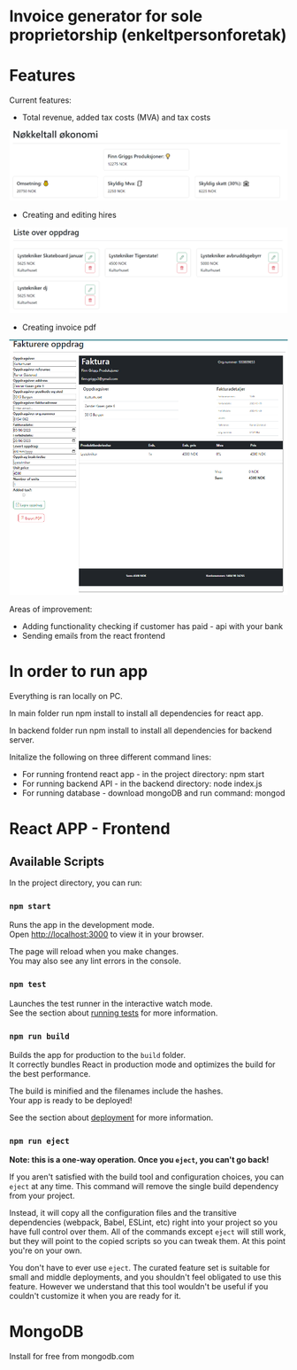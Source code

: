 # Invoice generator for sole proprietorship (enkeltpersonforetak)

# Features 

Current features:
- Total revenue, added tax costs (MVA) and tax costs

![Alt Text](/img/nokkeltall.png)


- Creating and editing hires

![Alt Text](/img/oppdrag.png)

- Creating invoice pdf

![Alt Text](/img/Faktura.png)

Areas of improvement:
- Adding functionality checking if customer has paid - api with your bank
- Sending emails from the react frontend

# In order to run app

Everything is ran locally on PC.

In main folder run npm install to install all dependencies for react app.

In backend folder run npm install to install all dependencies for backend server.

Initalize the following on three different command lines:
- For running frontend react app - in the project directory: npm start
- For running backend API - in the backend directory: node index.js
- For running database - download mongoDB and run command: mongod

# React APP - Frontend

## Available Scripts

In the project directory, you can run:

### `npm start`

Runs the app in the development mode.\
Open [http://localhost:3000](http://localhost:3000) to view it in your browser.

The page will reload when you make changes.\
You may also see any lint errors in the console.

### `npm test`

Launches the test runner in the interactive watch mode.\
See the section about [running tests](https://facebook.github.io/create-react-app/docs/running-tests) for more information.

### `npm run build`

Builds the app for production to the `build` folder.\
It correctly bundles React in production mode and optimizes the build for the best performance.

The build is minified and the filenames include the hashes.\
Your app is ready to be deployed!

See the section about [deployment](https://facebook.github.io/create-react-app/docs/deployment) for more information.

### `npm run eject`

**Note: this is a one-way operation. Once you `eject`, you can't go back!**

If you aren't satisfied with the build tool and configuration choices, you can `eject` at any time. This command will remove the single build dependency from your project.

Instead, it will copy all the configuration files and the transitive dependencies (webpack, Babel, ESLint, etc) right into your project so you have full control over them. All of the commands except `eject` will still work, but they will point to the copied scripts so you can tweak them. At this point you're on your own.

You don't have to ever use `eject`. The curated feature set is suitable for small and middle deployments, and you shouldn't feel obligated to use this feature. However we understand that this tool wouldn't be useful if you couldn't customize it when you are ready for it.

# MongoDB

Install for free from mongodb.com

